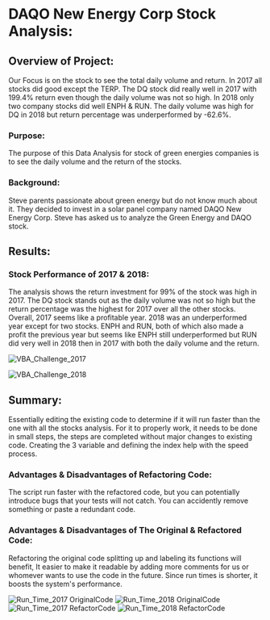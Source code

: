 # DAQO New Energy Corp Stock Analysis:

## Overview of Project:

Our Focus is on the stock to see the total daily volume and return. In 2017 all stocks did good except the TERP. The DQ stock did really well in 2017 with 199.4% return even though the daily volume was not so high. In 2018 only two company stocks did well ENPH & RUN. The daily volume was high for DQ in 2018 but return percentage was underperformed by -62.6%.

### Purpose:

The purpose of this Data Analysis for stock of green energies companies is to see the daily volume and the return of the stocks.

### Background:

Steve parents passionate about green energy but do not know much about it. They decided to invest in a solar panel company named DAQO New Energy Corp. Steve has asked us to analyze the Green Energy and DAQO stock.

## Results:

### Stock Performance of 2017 & 2018:

The analysis shows the return investment for 99% of the stock was high in 2017. The DQ stock stands out as the daily volume was not so high but the return percentage was the highest for 2017 over all the other stocks. Overall, 2017 seems like a profitable year.
2018 was an underperformed year except for two stocks. ENPH and RUN, both of which also made a profit the previous year but seems like ENPH still underperformed but RUN did very well in 2018 then in 2017 with both the daily volume and the return.

![VBA_Challenge_2017](https://github.com/Sheshe07/stock-analysis/tree/main/Resources/VBA_Challenge_2017.PNG)


![VBA_Challenge_2018](https://github.com/Sheshe07/stock-analysis/tree/main/Resources/VBA_Challenge_2018.PNG)

## Summary:

Essentially editing the existing code to determine if it will run faster than the one with all the stocks analysis. For it to properly work, it needs to be done in small steps, the steps are completed without major changes to existing code. Creating the 3 variable and defining the index help with the speed process.

### Advantages & Disadvantages of Refactoring Code:

The script run faster with the refactored code, but you can potentially introduce bugs that your tests will not catch. You can accidently remove something or paste a redundant code.

### Advantages & Disadvantages of The Original & Refactored Code:

Refactoring the original code splitting up and labeling its functions will benefit, It easier to make it readable by adding more comments for us or whomever wants to use the code in the future. Since run times is shorter, it boosts the system's performance. 

![Run_Time_2017 OriginalCode](https://github.com/Sheshe07/stock-analysis/tree/main/Resources/VBA_Challenge_20170.PNG)
![Run_Time_2018 OriginalCode](https://github.com/Sheshe07/stock-analysis/tree/main/Resources/VBA_Challenge_20180.PNG)
![Run_Time_2017 RefactorCode](https://github.com/Sheshe07/stock-analysis/tree/main/Resources/VBA_Challenge_2017R.PNG)
![Run_Time_2018 RefactorCode](https://github.com/Sheshe07/stock-analysis/tree/main/Resources/VBA_Challenge_2018R.PNG)
